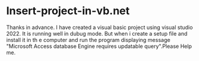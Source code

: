 # Insert-project-in-vb.net
Thanks in advance. I have created a visual basic project using visual studio 2022.
It is running well in dubug mode. But when i create a setup file and install it in th e 
computer and run  the program displaying message "Microsoft Access database Engine requires updatable
query".Please Help me.
